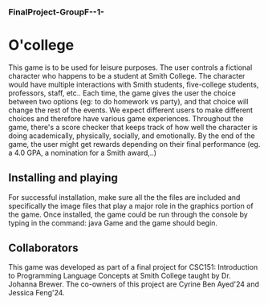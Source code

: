 ### FinalProject-GroupF--1-

# O'college
This game is to be used for leisure purposes. The user controls a fictional character who happens to be a student at Smith College. 
The character would have multiple interactions with Smith students, five-college students, professors, staff, etc.. Each time, the game gives the user the choice between two options (eg: to do homework vs party), and that choice will change the rest of the events.
We expect different users to make different choices and therefore have various game experiences. Throughout the game, there's a score checker that keeps track of how well the character is doing academically, physically, socially, and emotionally. 
By the end of the game, the user might get rewards depending on their final performance (eg. a 4.0 GPA, a nomination for a Smith award,..)

## Installing and playing
For successful installation, make sure all the the files are included and specifically the image files that play a major role in the graphics portion of the game. 
Once installed, the game could be run through the console by typing in the command: java Game  and the game should begin.

## Collaborators 
This game was developed as part of a final project for CSC151: Introduction to Programming Language Concepts at Smith College taught by Dr. Johanna Brewer. 
The co-owners of this project are Cyrine Ben Ayed'24 and Jessica Feng'24.
